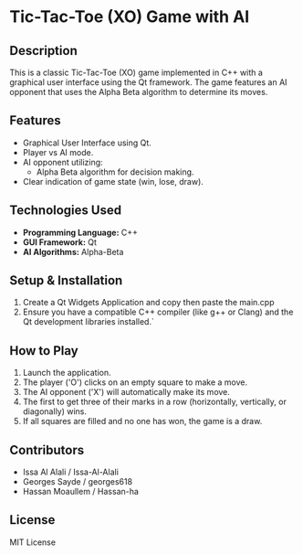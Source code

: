 # Tic-Tac-Toe (XO) Game with AI

## Description

This is a classic Tic-Tac-Toe (XO) game implemented in C++ with a graphical user interface using the Qt framework. The game features an AI opponent that uses the Alpha Beta algorithm to determine its moves.

## Features

- Graphical User Interface using Qt.
- Player vs AI mode.
- AI opponent utilizing:
  - Alpha Beta algorithm for decision making.
- Clear indication of game state (win, lose, draw).

## Technologies Used

- **Programming Language:** C++
- **GUI Framework:** Qt
- **AI Algorithms:** Alpha-Beta

## Setup & Installation

1.  Create a Qt Widgets Application and copy then paste the main.cpp
2.  Ensure you have a compatible C++ compiler (like g++ or Clang) and the Qt development libraries installed.`

## How to Play

1.  Launch the application.
2.  The player ('O') clicks on an empty square to make a move.
3.  The AI opponent ('X') will automatically make its move.
4.  The first to get three of their marks in a row (horizontally, vertically, or diagonally) wins.
5.  If all squares are filled and no one has won, the game is a draw.

## Contributors

- Issa Al Alali / Issa-Al-Alali
- Georges Sayde / georges618
- Hassan Moaullem / Hassan-ha

## License

MIT License

